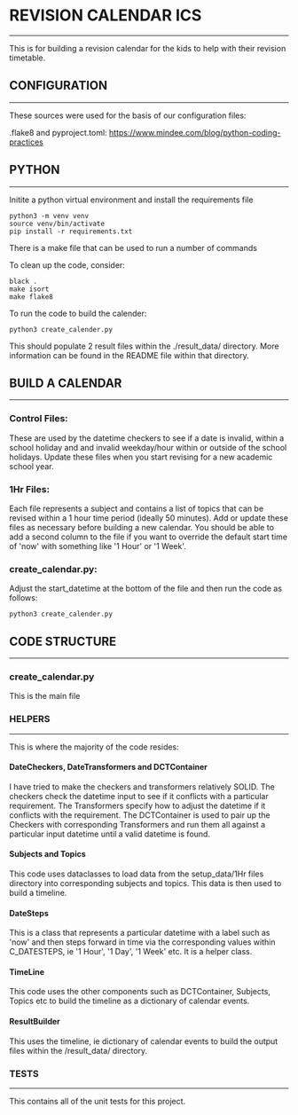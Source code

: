 # REVISION CALENDAR ICS
---

This is for building a revision calendar for the kids to help with their
revision timetable.

## CONFIGURATION
---

These sources were used for the basis of our configuration files:

.flake8 and pyproject.toml:
https://www.mindee.com/blog/python-coding-practices

## PYTHON
---

Initite a python virtual environment and install the requirements file
```
python3 -m venv venv
source venv/bin/activate
pip install -r requirements.txt
```

There is a make file that can be used to run a number of commands

To clean up the code, consider:
```
black .
make isort
make flake8
```

To run the code to build the calender:
```
python3 create_calender.py
```

This should populate 2 result files within the ./result_data/ directory.   More information
can be found in the README file within that directory.

## BUILD A CALENDAR
---

### Control Files:
These are used by the datetime checkers to see if a date is invalid, within a school holiday
and and invalid weekday/hour within or outside of the school holidays.   Update these files
when you start revising for a new academic school year.

### 1Hr Files:
Each file represents a subject and contains a list of topics that can be revised within a
1 hour time period (ideally 50 minutes).   Add or update these files as necessary before
building a new calendar.   You should be able to add a second column to the file if you want
to override the default start time of 'now' with something like '1 Hour' or '1 Week'.

### create_calendar.py:
Adjust the start_datetime at the bottom of the file and then run the code as follows:
```
python3 create_calender.py
```

## CODE STRUCTURE
---

### create_calendar.py

This is the main file


### HELPERS
---

This is where the majority of the code resides:

#### DateCheckers, DateTransformers and DCTContainer

I have tried to make the checkers and transformers relatively SOLID.   The checkers check the
datetime input to see if it conflicts with a particular requirement.   The Transformers specify
how to adjust the datetime if it conflicts with the requirement.   The DCTContainer is used to
pair up the Checkers with corresponding Transformers and run them all against a particular
input datetime until a valid datetime is found.

#### Subjects and Topics

This code uses dataclasses to load data from the setup_data/1Hr files directory into corresponding
subjects and topics.   This data is then used to build a timeline.

#### DateSteps

This is a class that represents a particular datetime with a label such as 'now' and then steps
forward in time via the corresponding values within C_DATESTEPS, ie '1 Hour', '1 Day', '1 Week'
etc.   It is a helper class.

#### TimeLine

This code uses the other components such as DCTContainer, Subjects, Topics etc to build the
timeline as a dictionary of calendar events.

#### ResultBuilder

This uses the timeline, ie dictionary of calendar events to build the output files within the
/result_data/ directory.

### TESTS
---

This contains all of the unit tests for this project.
